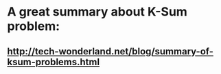 # A great summary about K-Sum problem:
## http://tech-wonderland.net/blog/summary-of-ksum-problems.html
